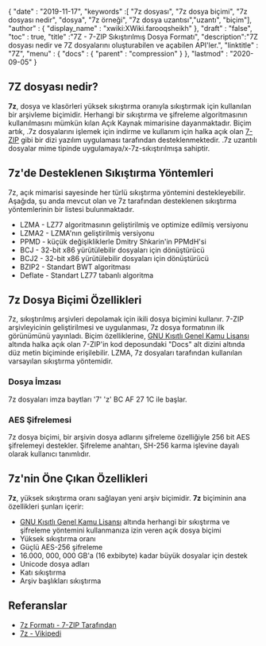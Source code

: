 {
  "date" : "2019-11-17",
  "keywords" :[ "7z dosyası", "7z dosya biçimi", "7z dosyası nedir", "dosya", "7z örneği", "7z dosya uzantısı","uzantı", "biçim"],
  "author" : {
    "display_name" : "xwiki:XWiki.farooqsheikh"
},
  "draft" : "false",
  "toc" : true,
  "title" :"7Z - 7-ZIP Sıkıştırılmış Dosya Formatı",
  "description":"7Z dosyası nedir ve 7Z dosyalarını oluşturabilen ve açabilen API'ler.",
  "linktitle" : "7Z",
  "menu" : {
    "docs" : {
      "parent" : "compression"
}
},
  "lastmod" : "2020-09-05"
}

## 7Z dosyası nedir?

**7z**, dosya ve klasörleri yüksek sıkıştırma oranıyla sıkıştırmak için kullanılan bir arşivleme biçimidir. Herhangi bir sıkıştırma ve şifreleme algoritmasının kullanılmasını mümkün kılan Açık Kaynak mimarisine dayanmaktadır. Biçim artık, .7z dosyalarını işlemek için indirme ve kullanım için halka açık olan [7-ZIP](https://www.7-zip.org/) gibi bir dizi yazılım uygulaması tarafından desteklenmektedir. .7z uzantılı dosyalar mime tipinde uygulamaya/x-7z-sıkıştırılmışa sahiptir.

## 7z'de Desteklenen Sıkıştırma Yöntemleri ##

7z, açık mimarisi sayesinde her türlü sıkıştırma yöntemini destekleyebilir. Aşağıda, şu anda mevcut olan ve 7z tarafından desteklenen sıkıştırma yöntemlerinin bir listesi bulunmaktadır.

* LZMA - LZ77 algoritmasının geliştirilmiş ve optimize edilmiş versiyonu
* LZMA2 - LZMA'nın geliştirilmiş versiyonu
* PPMD - küçük değişikliklerle Dmitry Shkarin'in PPMdH'si
* BCJ - 32-bit x86 yürütülebilir dosyaları için dönüştürücü
* BCJ2 - 32-bit x86 yürütülebilir dosyaları için dönüştürücü
* BZIP2 - Standart BWT algoritması
* Deflate - Standart LZ77 tabanlı algoritma

## 7z Dosya Biçimi Özellikleri

7z, sıkıştırılmış arşivleri depolamak için ikili dosya biçimini kullanır. 7-ZIP arşivleyicinin geliştirilmesi ve uygulanması, 7z dosya formatının ilk görünümünü yayınladı. Biçim özelliklerine, [GNU Kısıtlı Genel Kamu Lisansı](https://www.gnu.org/copyleft/lesser.html) altında halka açık olan 7-ZIP'in kod deposundaki "Docs" alt dizini altında düz metin biçiminde erişilebilir. LZMA, 7z dosyaları tarafından kullanılan varsayılan sıkıştırma yöntemidir.

### Dosya İmzası

7z dosyaları imza baytları '7' 'z' BC AF 27 1C ile başlar.

### AES Şifrelemesi

7z dosya biçimi, bir arşivin dosya adlarını şifreleme özelliğiyle 256 bit AES şifrelemeyi destekler. Şifreleme anahtarı, SH-256 karma işlevine dayalı olarak kullanıcı tanımlıdır.

## 7z'nin Öne Çıkan Özellikleri

**7z**, yüksek sıkıştırma oranı sağlayan yeni arşiv biçimidir. **7z** biçiminin ana özellikleri şunları içerir:

* [GNU Kısıtlı Genel Kamu Lisansı](https://www.gnu.org/copyleft/lesser.html) altında herhangi bir sıkıştırma ve şifreleme yöntemini kullanmanıza izin veren açık dosya biçimi
* Yüksek sıkıştırma oranı
* Güçlü AES-256 şifreleme
* 16.000, 000, 000 GB'a (16 exbibyte) kadar büyük dosyalar için destek
* Unicode dosya adları
* Katı sıkıştırma
* Arşiv başlıkları sıkıştırma

## Referanslar

* [7z Formatı - 7-ZIP Tarafından](https://www.7-zip.org/7z.html)
* [7z - Vikipedi](https://en.wikipedia.org/wiki/7z)

